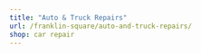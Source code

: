 ```yaml
---
title: "Auto & Truck Repairs"
url: /franklin-square/auto-and-truck-repairs/
shop: car repair
---
```

